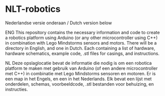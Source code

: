 # NLT-robotics

Nederlandse versie onderaan / Dutch version below

ENG
This repository contains the necessary information and code to create a robotics platform using Arduino (or any other microcontroller using C++) in combination with Lego Mindstorms sensors and motors.
There will be a directory in English, and one in Dutch. Each containing a list of hardware, hardware schematics, example code, .stl files for casings, and instructions.



NL
Deze opslaglocatie bevat de informatie die nodig is om een robotica platform te maken met gebruik van Arduino (of een andere microcontroller met C++) in combinatie met Lego Mindstorms sensoren en motoren.
Er is een map in het Engels, en een in het Nederlands. Elk bevat een lijst met onderdelen, schemas, voorbeeldcode, .stl bestanden voor behuizing, en instructies.
